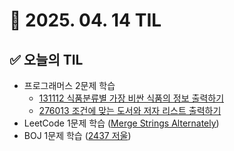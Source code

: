 # 📅 2025. 04. 14 TIL

## ✅ 오늘의 TIL
- 프로그래머스 2문제 학습  
  - [131112 식품분류별 가장 비싼 식품의 정보 출력하기](https://school.programmers.co.kr/learn/courses/30/lessons/131112)  
  - [276013 조건에 맞는 도서와 저자 리스트 출력하기](https://school.programmers.co.kr/learn/courses/30/lessons/276013)
- LeetCode 1문제 학습 ([Merge Strings Alternately](https://leetcode.com/problems/merge-strings-alternately/))
- BOJ 1문제 학습 ([2437 저울](https://www.acmicpc.net/problem/2437))

